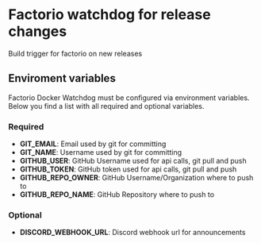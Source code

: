 # Factorio watchdog for release changes

Build trigger for factorio on new releases

## Enviroment variables

Factorio Docker Watchdog must be configured via environment variables.
Below you find a list with all required and optional variables.

### Required

- **GIT_EMAIL**: Email used by git for committing
- **GIT_NAME**: Username used by git for committing
- **GITHUB_USER**: GitHub Username used for api calls, git pull and push
- **GITHUB_TOKEN**: GitHub token used for api calls, git pull and push
- **GITHUB_REPO_OWNER**: GitHub Username/Organization where to push to
- **GITHUB_REPO_NAME**: GitHub Repository where to push to

### Optional

- **DISCORD_WEBHOOK_URL**: Discord webhook url for announcements
